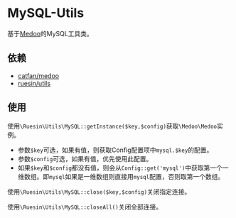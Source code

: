 # MySQL-Utils
基于[Medoo](https://github.com/catfan/Medoo)的MySQL工具类。

## 依赖
- [catfan/medoo](https://github.com/catfan/Medoo)
- [ruesin/utils](https://github.com/ruesin/utils)

## 使用
使用`\Ruesin\Utils\MySQL::getInstance($key,$config)`获取`\Medoo\Medoo`实例。
- 参数`$key`可选，如果有值，则获取Config配置项中`mysql.$key`的配置。
- 参数`$config`可选，如果有值，优先使用此配置。
- 如果`$key`和`$config`都没有值，则会从`Config::get('mysql')`中获取第一个一维数组。即`mysql`如果是一维数组则直接用`mysql`配置，否则取第一个数组。 


使用`\Ruesin\Utils\MySQL::close($key,$config)`关闭指定连接。

使用`\Ruesin\Utils\MySQL::closeAll()`关闭全部连接。